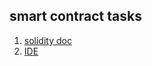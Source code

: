 ## smart contract tasks


1. [solidity doc](https://solidity.readthedocs.io/)
2. [IDE](https://remix.ethereum.org)